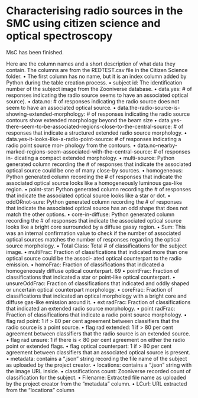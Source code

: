 # Characterising radio sources in the SMC using citizen science and optical spectroscopy

MsC has been finished.


Here are the column names and a short description of what data they contain. The columns are from the
REDTEST.csv file in the Citizen Science folder.
• The first column has no name, but it is an index column added by Python during the table creation
process.
• subject id: The identification number of the subject image from the Zooniverse database.
• data.yes: # of responses indicating the radio source seems to have an associated optical source).
• data.no: # of responses indicating the radio source does not seem to have an associated optical source.
• data.the-radio-source-is-showing-extended-morphology: # of responses indicating the radio
source contours show extended morphology beyond the beam size
• data.yes-there-seem-to-be-associated-regions-close-to-the-central-source: # of responses that
indicate a structured extended radio source morphology.
• data.yes-it-looks-like-a-radio-point-source: # of responses indicating a radio point source mor-
phology from the contours.
• data.no-nearby-marked-regions-seem-associated-with-the-central-source: # of responses in-
dicating a compact extended morphology.
• multi-source: Python generated column recording the # of responses that indicate the associated
optical source could be one of many close-by sources.
• homogeneous: Python generated column recording the # of responses that indicate the associated
optical source looks like a homogeneously luminous gas-like region.
• point-star: Python generated column recording the # of responses that indicate the associated optical
source looks like a star or dot.
• oddORnot-sure: Python generated column recording the # of responses that indicate the associated
optical source has an odd shape that does not match the other options.
• core-in-diffuse: Python generated column recording the # of responses that indicate the associated
optical source looks like a bright core surrounded by a diffuse gassy region.
• Sum: This was an internal confirmation value to check if the number of associated optical sources
matches the number of responses regarding the optical source morphology.
• Total Class: Total # of classifications for the subject image.
• multiFrac: Fraction of classifications that indicated more than one optical source could be the associ-
ated optical counterpart to the radio emission.
• homoFrac: Fraction of classifications that indicated a homogeneously diffuse optical counterpart.
69
• pointFrac: Fraction of classifications that indicated a star or point-like optical counterpart.
• unsureOddFrac: Fraction of classifications that indicated and oddly shaped or uncertain optical
counterpart morphology.
• coreFrac: Fraction of classifications that indicated an optical morphology with a bright core and diffuse
gas-like emission around it.
• ext radFrac: Fraction of classifications that indicated an extended radio source morphology.
• point radFrac: Fraction of classifications that indicate a radio point source morphology.
• flag rad point: 1 if > 80 per cent agreement between classifiers that the radio source is a point source.
• flag rad extended: 1 if > 80 per cent agreement between classifiers that the radio source is an
extended source.
• flag rad unsure: 1 if there is < 80 per cent agreement on either the radio point or extended flags.
• flag optical counterpart: 1 if > 80 per cent agreement between classifiers that an associated optical
source is present.
• metadata: contains a “.json” string recording the file name of the subject as uploaded by the project
creator.
• locations: contains a “.json” string with the image URL inside.
• classifications count: Zooniverse recorded count of classification for the subject.
• Filename: Extracted file name as uploaded by the project creator from the “metadata” column.
• LCurl: URL extracted from the “locations” column

